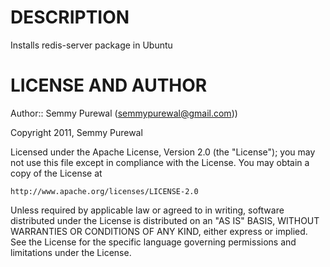 DESCRIPTION
===========

Installs redis-server package in Ubuntu

LICENSE AND AUTHOR
==================

Author:: Semmy Purewal (<semmypurewal@gmail.com>))

Copyright 2011, Semmy Purewal

Licensed under the Apache License, Version 2.0 (the "License");
you may not use this file except in compliance with the License.
You may obtain a copy of the License at

    http://www.apache.org/licenses/LICENSE-2.0

Unless required by applicable law or agreed to in writing, software
distributed under the License is distributed on an "AS IS" BASIS,
WITHOUT WARRANTIES OR CONDITIONS OF ANY KIND, either express or implied.
See the License for the specific language governing permissions and
limitations under the License.
